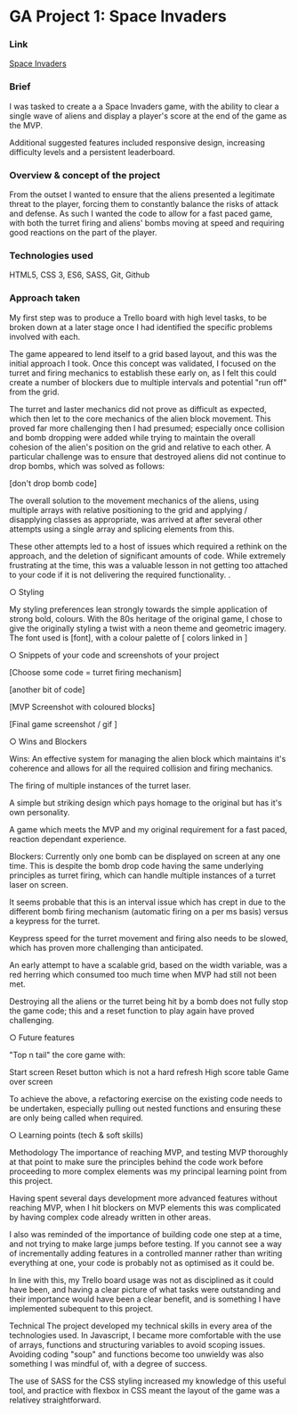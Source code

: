 # GA Project 1: Space Invaders 

### Link

[Space Invaders](https://acadonis.github.io/space-invaders/)

### Brief

I was tasked to create a a Space Invaders game, with the ability to clear a single wave of aliens and display a player's score at the end of the game as the MVP.

Additional suggested features included responsive design, increasing difficulty levels and a persistent leaderboard.

### Overview & concept of the project

From the outset I wanted to ensure that the aliens presented a legitimate threat to the player, forcing them to constantly balance the risks of attack and defense. As such I wanted the code to allow for a fast paced game, with both the turret firing and aliens' bombs moving at speed and requiring good reactions on the part of the player.

### Technologies used

HTML5, CSS 3, ES6, SASS, Git, Github

### Approach taken

My first step was to produce a Trello board with high level tasks, to be broken down at a later stage once I had identified the specific problems involved with each. 

The game appeared to lend itself to a grid based layout, and this was the initial approach I took. Once this concept was validated, I focused on the turret and firing mechanics to establish these early on, as I felt this could create a number of blockers due to multiple intervals and potential "run off" from the grid.

The turret and laster mechanics did not prove as difficult as expected, which then let to the core mechanics of the alien block movement. This proved far more challenging then I had presumed; especially once collision and bomb dropping were added while trying to maintain the overall cohesion of the alien's position on the grid and relative to each other. A particular challenge was to ensure that destroyed aliens did not continue to drop bombs, which was solved as follows:

[don't drop bomb code]

The overall solution to the movement mechanics of the aliens, using multiple arrays with relative positioning to the grid and applying / disapplying classes as appropriate, was arrived at after several other attempts using a single array and splicing elements from this. 

These other attempts led to a host of issues which required a rethink on the approach, and the deletion of significant amounts of code. While extremely frustrating at the time, this was a valuable lesson in not getting too attached to your code if it is not delivering the required functionality. . 

○ Styling

My styling preferences lean strongly towards the simple application of strong bold, colours. With the 80s heritage of the original game, I chose to give the originally styling a twist with a neon theme and geometric imagery. The font used is [font], with a colour palette of [ colors linked in ]

○ Snippets of your code and screenshots of your project

[Choose some code = turret firing mechanism]

[another bit of code]

[MVP Screenshot with coloured blocks]

[Final game screenshot / gif ]

○ Wins and Blockers

Wins:
An effective system for managing the alien block which maintains it's coherence and allows for all the required collision and firing mechanics. 

The firing of multiple instances of the turret laser.

A simple but striking design which pays homage to the original but has it's own personality. 

A game which meets the MVP and my original requirement for a fast paced, reaction dependant experience.

Blockers:
Currently only one bomb can be displayed on screen at any one time. This is despite the bomb drop code having the same underlying principles as turret firing, which can handle multiple instances of a turret laser on screen. 

It seems probable that this is an interval issue which has crept in due to the different bomb firing mechanism (automatic firing on a per ms basis) versus a keypress for the turret.

Keypress speed for the turret movement and firing also needs to be slowed, which has proven more challenging than anticipated.

An early attempt to have a scalable grid, based on the width variable, was a red herring which consumed too much time when MVP had still not been met. 

Destroying all the aliens or the turret being hit by a bomb does not fully stop the game code; this and a reset function to play again have proved challenging. 

○ Future features

"Top n tail" the core game with:

Start screen
Reset button which is not a hard refresh
High score table
Game over screen

To achieve the above, a refactoring exercise on the existing code needs to be undertaken, especially pulling out nested functions and ensuring these are only being called when required. 


○ Learning points (tech & soft skills)

Methodology
The importance of reaching MVP, and testing MVP thoroughly at that point to make sure the principles behind the code work  before proceeding to more complex elements was my principal learning point from this project. 

Having spent several days development more advanced features without reaching MVP, when I hit blockers on MVP elements this was complicated by having complex code already written in other areas. 

I also was reminded of the importance of building code one step at a time, and not trying to make large jumps before testing. If you cannot see a way of incrementally adding features in a controlled manner rather than writing everything at one, your code is probably not as optimised as it could be.

In line with this, my Trello board usage was not as disciplined as it could have been, and having a clear picture of what tasks were outstanding and their importance would have been a clear benefit, and is something I have implemented subequent to this project. 

Technical
The project developed my technical skills in every area of the technologies used. In Javascript, I became more comfortable with the use of arrays, functions and structuring variables to avoid scoping issues. Avoiding coding "soup" and functions become too unwieldy was also something I was mindful of, with a degree of success.

The use of SASS for the CSS styling increased my knowledge of this useful tool, and practice with flexbox in CSS meant the layout of the game was a relativey straightforward. 








